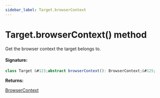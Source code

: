 ```yaml
---
sidebar_label: Target.browserContext
---
```


# Target.browserContext() method

Get the browser context the target belongs to.

#### Signature:

```typescript
class Target &#123;abstract browserContext(): BrowserContext;&#125;
```

**Returns:**

[BrowserContext](./puppeteer.browsercontext.md)
